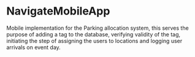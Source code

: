 # NavigateMobileApp

Mobile implementation for the Parking allocation system, this serves the purpose of adding a tag to the database, verifying validity of the tag, initiating the step of assigning the users to locations and logging user arrivals on event day.
